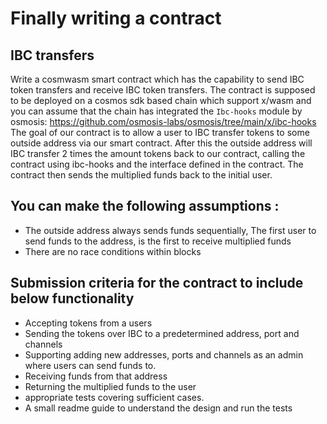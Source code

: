 # Finally writing a contract
## IBC transfers
Write a cosmwasm smart contract which has the capability to send IBC token transfers and receive IBC token transfers. The contract is supposed to be deployed on a cosmos sdk based chain which support x/wasm and you can assume that the chain has integrated the `Ibc-hooks` module by osmosis: https://github.com/osmosis-labs/osmosis/tree/main/x/ibc-hooks
The goal of our contract is to allow a user to IBC transfer tokens to some outside address via our smart contract. After this the outside address will IBC transfer 2 times the amount tokens back to our contract, calling the contract using ibc-hooks and the interface defined in the contract. The contract then sends the multiplied funds back to the initial user.
## You can make the following assumptions :
- The outside address always sends funds sequentially, The first user to send funds to the address, is the first to receive multiplied funds
- There are no race conditions within blocks 

## Submission criteria for the contract to include below functionality
- Accepting tokens from a users
- Sending the tokens over IBC to a predetermined address, port and channels
- Supporting adding new addresses, ports and channels as an admin where users can send funds to.
- Receiving funds from that address
- Returning the multiplied funds to the user
- appropriate tests covering sufficient cases.
- A small readme guide to understand the design and run the tests
